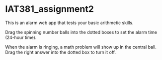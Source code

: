 # IAT381_assignment2

This is an alarm web app that tests your basic arithmetic skills.

Drag the spinning number balls into the dotted boxes to set the alarm time (24-hour time).

When the alarm is ringing, a math problem will show up in the central ball. Drag the right answer into the dotted box to turn it off.
